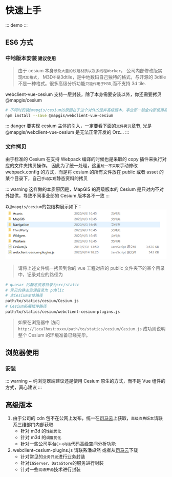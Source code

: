 # 快速上手

::: demo
<template>

  <div id="app">
    <mapgis-web-scene @load="handleLoad">
        <div>地图显示内容</div>
    </mapgis-web-scene>
  </div>
</template>
<style>
    #app {
        height: 80px;
        width: 100%;
    }
</style>
<script type="module">
export default {
    data() {
        return { };
    },
    methods: {
        handleMapLoad(payload) {
        }
    }
}
</script>
:::

## ES6 方式

### 中地版本安装 `建议使用`

> 由于 cesium 本身`涉及大量的纹理材质以及多线程Worker`， 公司内部修改版实现`M3D格式`， M3D`不是`3dtile，是中地数码自己独特的格式，与开源的 3dtile 不是一种格式。很多高级分析功能`只能作用于M3D`,而不支持 3d tile.

webclient-vue-cesium 支持一层封装，除了本身需要安装以外，你还需要拷贝@mapgis/cesium

```bash
# 不同时安装@mapgis/cesium的原因在于这个对外的是非高级版本，事业部一般全内部使用高级版本开发
npm install --save @mapgis/webclient-vue-cesium
```

::: danger
要实现 cesium 主体的引入，一定要看下面的`文件拷贝`章节, 光是@mapgis/webclient-vue-cesium 是无法正常开发的 Orz...
:::

### 文件拷贝

由于标准的 Cesium 在支持 Webpack 编译的时候也是采取的 copy 插件来执行对应的文件夹拷贝操作。 因此为了统一处理，这里`统一不采取`手动修改 webpack.config 的方式，而是将 cesium 的所有文件放在 public 或者 asset 的某个目录下，自己`手动实现`静态资料的拷贝

::: warning
这样做的本质原因是，MapGIS 的高级版本的 Cesium 是只对内不对外提供，导致不同事业部的 Cesium 版本各不一致
:::

以`@mapgis/cesium`的包结构展示如下：
![代码结构](./cesium_dist.png)

> 请将上述文件统一拷贝到你的 vue 工程对应的 public 文件夹下的某个目录中，记录对应的路径为

```sh
# quasar 的静态资源目录为src/static
# 常见的静态资源目录为 public
# 主Cesium主体路径
path/to/statics/cesium/Cesium.js
# Cesium拓展插件路径
path/to/statics/cesium/webclient-cesium-plugins.js
```

> 如果在浏览器中 访问 `http://localhost:xxxx/path/to/statics/cesium/Cesium.js` 成功则说明整个 Cesium 的环境准备已经完毕。

## 浏览器使用

### 安装

::: warning
~ 纯浏览器端建议还是使用 Cesium 原生的方式，而不是 Vue 组件的方式，真心建议
:::

## 高级版本

1. 由于公司的 cdn 包不在公网上发布，统一在[司马云](http://www.smaryun.com)上获取，`高级收费版本`请联系三维部门内部获取.
   - 针对 m3d 的`性能优化`
   - 针对 m3d 的`调度优化`
   - 针对一些公司平台`C++内核`代码高级空间分析功能
1. webclient-cesium-plugins.js 请联系潘卓然 或者从[司马云](http://develop.smaryun.com:8899/#/total/download)下载
   - 针对常见的`业务开发`进行业务封装
   - 针对`IGServer、DataStore`的服务进行封装
   - 针对一些`高级开源`技术进行封装
